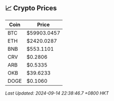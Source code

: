 ## 📈 Crypto Prices

| Coin | Price |
| ---- | ----- |
| BTC | $59903.0457 |
| ETH | $2420.0287 |
| BNB | $553.1101 |
| CRV | $0.2806 |
| ARB | $0.5335 |
| OKB | $39.6233 |
| DOGE | $0.1060 |

_Last Updated: 2024-09-14 22:38:46.7 +0800 HKT_